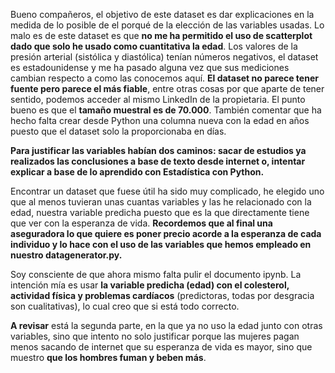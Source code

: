 Bueno compañeros, el objetivo de este dataset es dar explicaciones en la medida de lo posible de el porqué de la elección de las variables usadas. Lo malo es de este dataset es que **no me ha permitido el uso de scatterplot dado que solo he usado como cuantitativa la edad**. Los valores de la presión arterial (sistólica y diastólica) tenían números negativos, el dataset es estadounidense y me ha pasado alguna vez que sus mediciones cambian respecto a como las conocemos aquí. **El dataset no parece tener fuente pero parece el más fiable**, entre otras cosas por que aparte de tener sentido, podemos acceder al mismo LinkedIn de la propietaria. El punto bueno es que el **tamaño muestral es de 70.000**. También comentar que ha hecho falta crear desde Python una columna nueva con la edad en años puesto que el dataset solo la proporcionaba en días.

**Para justificar las variables habían dos caminos: sacar de estudios ya realizados las conclusiones a base de texto desde internet o, intentar explicar a base de lo aprendido con Estadística con Python.**

Encontrar un dataset que fuese útil ha sido muy complicado, he elegido uno que al menos tuvieran unas cuantas variables y las he relacionado con la edad, nuestra variable predicha puesto que es la que directamente tiene que ver con la esperanza de vida. **Recordemos que al final una aseguradora lo que quiere es poner precio acorde a la esperanza de cada individuo y lo hace con el uso de las variables que hemos empleado en nuestro datagenerator.py.**

Soy consciente de que ahora mismo falta pulir el documento ipynb.
La intención mía es usar **la variable predicha (edad) con el colesterol, actividad física y problemas cardíacos** (predictoras, todas por desgracia son cualitativas), lo cual creo que si está todo correcto.

**A revisar** está la segunda parte, en la que ya no uso la edad junto con otras variables, sino que intento no solo justificar porque las mujeres pagan menos sacando de internet que su esperanza de vida es mayor, sino que muestro **que los hombres fuman y beben más**.

